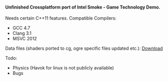 #### Unfinished Crossplatform port of Intel Smoke - Game Technology Demo.

Needs certain C++11 features.
Compatible Compilers:
- GCC 4.7
- Clang 3.1
- MSVC 2012

Data files (shaders ported to cg, ogre specific files updated etc.):
[Download](https://dl.dropboxusercontent.com/u/30267148/Smoke_nonversioned.7z)

Todo:
- Physics (Havok for linux is not publicly available)
- Bugs



